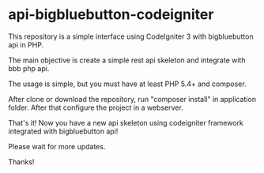 # api-bigbluebutton-codeigniter
This repository is a simple interface using CodeIgniter 3 with bigbluebutton api in PHP. 

The main objective is create a simple rest api skeleton and integrate with bbb php api.

The usage is simple, but you must have at least PHP 5.4+ and composer.

After clone or download the repository, run "composer install" in application folder. After that configure the project in a webserver.

That's it! Now you have a new api skeleton using codeigniter framework integrated with bigbluebutton api!

Please wait for more updates.

Thanks!
